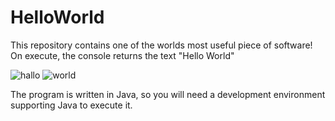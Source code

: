 # HelloWorld
This repository contains one of the worlds most useful piece of software!
On execute, the console returns the text "Hello World"


![hallo](https://user-images.githubusercontent.com/41597555/102718822-a4d2f000-42ea-11eb-93d2-3e5caac19624.PNG)
![world](https://user-images.githubusercontent.com/41597555/102718928-35113500-42eb-11eb-93af-fa501230ed9d.PNG)

The program is written in Java, so you will need a development environment supporting Java to execute it.
